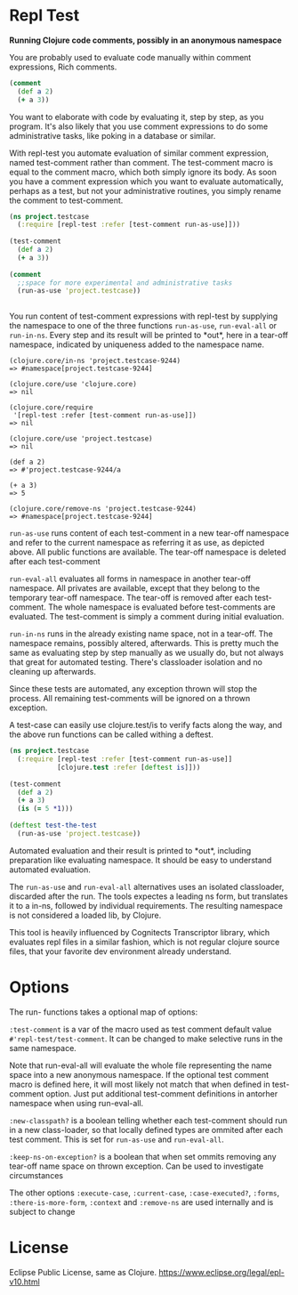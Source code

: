 # Repl Test
**Running Clojure code comments, possibly in an anonymous namespace**

You are probably used to evaluate code manually within comment expressions, Rich comments. 
```clojure
(comment 
  (def a 2)
  (+ a 3))
```

You want to elaborate with code by evaluating it, step by step, as you program. It's also likely that you use comment expressions to do some administrative tasks, like poking in a database or similar.

With repl-test you automate evaluation of similar comment expression, named test-comment rather than comment. The test-comment macro is equal to the comment macro, which both simply ignore its body. As soon you have a comment expression which you want to evaluate automatically, perhaps as a test, but not your administrative routines, you simply rename the comment to test-comment.

```clojure
(ns project.testcase
  (:require [repl-test :refer [test-comment run-as-use]]))
  
(test-comment 
  (def a 2)
  (+ a 3))
  
(comment 
  ;;space for more experimental and administrative tasks
  (run-as-use 'project.testcase))
  

```
You run content of test-comment expressions with repl-test by supplying the namespace to one of the three functions `run-as-use`, `run-eval-all` or `run-in-ns`. Every step and its result will be printed to \*out\*, here in a tear-off namespace, indicated by uniqueness added to the namespace name. 
```
(clojure.core/in-ns 'project.testcase-9244)
=> #namespace[project.testcase-9244]

(clojure.core/use 'clojure.core)
=> nil

(clojure.core/require
 '[repl-test :refer [test-comment run-as-use]])
=> nil

(clojure.core/use 'project.testcase)
=> nil

(def a 2)
=> #'project.testcase-9244/a

(+ a 3)
=> 5

(clojure.core/remove-ns 'project.testcase-9244)
=> #namespace[project.testcase-9244]
```

`run-as-use` runs content of each test-comment in a new tear-off namespace and refer to the current namespace as referring it as use, as depicted above. All public functions are available. The tear-off namespace is deleted after each test-comment

`run-eval-all` evaluates all forms in namespace in another tear-off namespace. All privates are available, except that they belong to the temporary tear-off namespace. The tear-off is removed after each test-comment. The whole namespace is evaluated before test-comments are evaluated. The test-comment is simply a comment during initial evaluation.

`run-in-ns` runs in the already existing name space, not in a tear-off. The namespace remains, possibly altered, afterwards. This is pretty much the same as evaluating step by step manually as we usually do, but not always that great for automated testing. There's classloader isolation and no cleaning up afterwards. 

Since these tests are automated, any exception thrown will stop the process. All remaining test-comments will be ignored on a thrown exception.

A test-case can easily use clojure.test/is to verify facts along the way, and the above run functions can be called withing a deftest.

```clojure
(ns project.testcase
  (:require [repl-test :refer [test-comment run-as-use]]
            [clojure.test :refer [deftest is]]))
  
(test-comment 
  (def a 2)
  (+ a 3)
  (is (= 5 *1)))
	
(deftest test-the-test
  (run-as-use 'project.testcase))
```
Automated evaluation and their result is printed to \*out\*, including preparation like evaluating namespace. It should be easy to understand automated evaluation.

The `run-as-use` and `run-eval-all` alternatives uses an isolated classloader, discarded after the run. The tools expectes a leading ns form, but translates it to a in-ns, followed by individual requirements. The resulting namespace is not considered a loaded lib, by Clojure.

This tool is heavily influenced by Cognitects Transcriptor library, which evaluates repl files in a similar fashion, which is not regular clojure source files, that your favorite dev environment already understand.

# Options

The run- functions takes a optional map of options: 

`:test-comment` is a var of the macro used as test comment default value `#'repl-test/test-comment`. It can be changed to make selective runs in the same namespace. 

Note that run-eval-all will evaluate the whole file representing the name space into a new anonymous namespace. If the optional test comment macro is defined here, it will most likely not match that when defined in test-comment option. Just put additional test-comment definitions in antorher namespace when using run-eval-all. 

`:new-classpath?` is a boolean telling whether each test-comment should run in a new class-loader, so that locally defined types are ommited after each test comment. This is set for `run-as-use` and `run-eval-all`.

`:keep-ns-on-exception?` is a boolean that when set ommits removing any tear-off name space on thrown exception. Can be used to investigate circumstances  

The other options `:execute-case`, `:current-case`, `:case-executed?`, `:forms`, `:there-is-more-form`, `:context` and `:remove-ns` are used internally and is subject to change

# License
Eclipse Public License, same as Clojure. https://www.eclipse.org/legal/epl-v10.html

